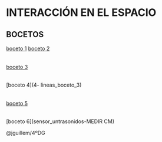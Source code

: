 # INTERACCIÓN EN EL ESPACIO
## BOCETOS
[boceto 1](1-practica_patrones) 
[boceto 2](2cylinder_PRUEBA)
######
[boceto 3](3cilindro_texto)
###### 
[boceto 4](4- lineas_boceto_3)
###### 
[boceto 5](SENSOR-CIRCULO)
######
[boceto 6](sensor_untrasonidos-MEDIR CM)





@jguillem/4ºDG 
